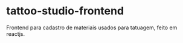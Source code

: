 # tattoo-studio-frontend
Frontend para cadastro de materiais usados para tatuagem, feito em reactjs.
